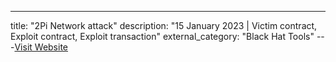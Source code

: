 ---
title: "2Pi Network attack"
description: "15 January 2023 | Victim contract, Exploit contract, Exploit transaction"
external_category: "Black Hat Tools"
---[Visit Website](https://2pinetwork.medium.com/lessons-learned-from-exploit-incident-postmortem-70ad1a079b38)

